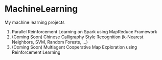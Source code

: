 # MachineLearning
My machine learning projects

1. Parallel Reinforcement Learning on Spark using MapReduce Framework
2. (Coming Soon) Chinese Calligraphy Style Recognition (k-Nearest Neighbors, SVM, Random Forests, ...)
3. (Coming Soon) Multiagent Cooperative Map Exploration using Reinforcement Learning
